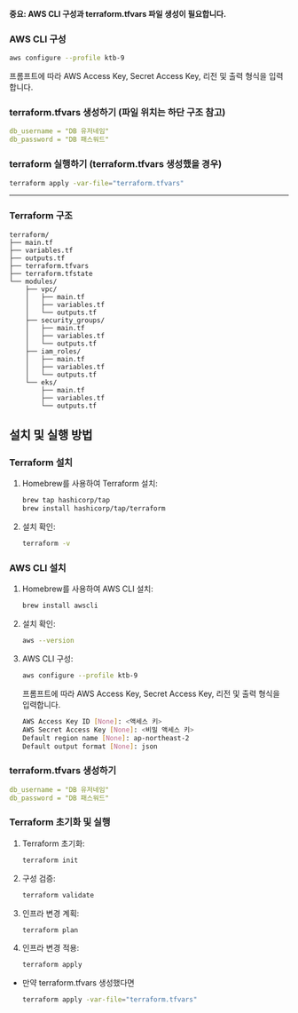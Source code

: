 **중요: AWS CLI 구성과 terraform.tfvars 파일 생성이 필요합니다.**

### AWS CLI 구성
```sh
aws configure --profile ktb-9
```
프롬프트에 따라 AWS Access Key, Secret Access Key, 리전 및 출력 형식을 입력합니다.

### terraform.tfvars 생성하기 (파일 위치는 하단 구조 참고)
```yaml
db_username = "DB 유저네임"
db_password = "DB 패스워드"
   ```

### terraform 실행하기 (terraform.tfvars 생성했을 경우)
```sh
terraform apply -var-file="terraform.tfvars"
```

---
### Terraform 구조
```
terraform/
├── main.tf
├── variables.tf
├── outputs.tf
├── terraform.tfvars
├── terraform.tfstate
└── modules/
    ├── vpc/
    │   ├── main.tf
    │   ├── variables.tf
    │   └── outputs.tf
    ├── security_groups/
    │   ├── main.tf
    │   ├── variables.tf
    │   └── outputs.tf
    ├── iam_roles/
    │   ├── main.tf
    │   ├── variables.tf
    │   └── outputs.tf
    └── eks/
        ├── main.tf
        ├── variables.tf
        └── outputs.tf
```


## 설치 및 실행 방법
### Terraform 설치
1. Homebrew를 사용하여 Terraform 설치:
    ```sh
    brew tap hashicorp/tap
    brew install hashicorp/tap/terraform
    ```

2. 설치 확인:
    ```sh
    terraform -v
    ```

### AWS CLI 설치
1. Homebrew를 사용하여 AWS CLI 설치:
    ```sh
    brew install awscli
    ```

2. 설치 확인:
    ```sh
    aws --version
    ```

3. AWS CLI 구성:
    ```sh
    aws configure --profile ktb-9
    ```
   프롬프트에 따라 AWS Access Key, Secret Access Key, 리전 및 출력 형식을 입력합니다.
   ```sh
   AWS Access Key ID [None]: <액세스 키>
   AWS Secret Access Key [None]: <비밀 액세스 키>
   Default region name [None]: ap-northeast-2
   Default output format [None]: json
   ```

### terraform.tfvars 생성하기
```yaml
db_username = "DB 유저네임"
db_password = "DB 패스워드"
```

### Terraform 초기화 및 실행
1. Terraform 초기화:
    ```sh
    terraform init
    ```

2. 구성 검증:
    ```sh
    terraform validate
    ```

3. 인프라 변경 계획:
    ```sh
    terraform plan
    ```

4. 인프라 변경 적용:
    ```sh
    terraform apply
    ```
* 만약 terraform.tfvars 생성했다면
    ```sh
    terraform apply -var-file="terraform.tfvars"
    ```